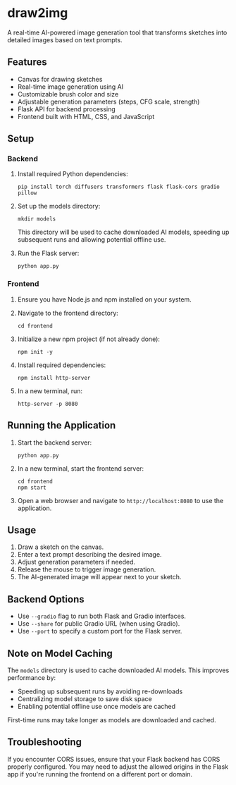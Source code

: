# draw2img

A real-time AI-powered image generation tool that transforms sketches into detailed images based on text prompts.

## Features

- Canvas for drawing sketches
- Real-time image generation using AI
- Customizable brush color and size
- Adjustable generation parameters (steps, CFG scale, strength)
- Flask API for backend processing
- Frontend built with HTML, CSS, and JavaScript

## Setup

### Backend

1. Install required Python dependencies:
   ```
   pip install torch diffusers transformers flask flask-cors gradio pillow
   ```

2. Set up the models directory:
   ```
   mkdir models
   ```
   This directory will be used to cache downloaded AI models, speeding up subsequent runs and allowing potential offline use.

3. Run the Flask server:
   ```
   python app.py
   ```

### Frontend

1. Ensure you have Node.js and npm installed on your system.

2. Navigate to the frontend directory:
   ```
   cd frontend
   ```

3. Initialize a new npm project (if not already done):
   ```
   npm init -y
   ```

4. Install required dependencies:
   ```
   npm install http-server
   ```

5. In a new terminal, run:
   ```
   http-server -p 8080
   ```

## Running the Application

1. Start the backend server:
   ```
   python app.py
   ```

2. In a new terminal, start the frontend server:
   ```
   cd frontend
   npm start
   ```

3. Open a web browser and navigate to `http://localhost:8080` to use the application.

## Usage

1. Draw a sketch on the canvas.
2. Enter a text prompt describing the desired image.
3. Adjust generation parameters if needed.
4. Release the mouse to trigger image generation.
5. The AI-generated image will appear next to your sketch.

## Backend Options

- Use `--gradio` flag to run both Flask and Gradio interfaces.
- Use `--share` for public Gradio URL (when using Gradio).
- Use `--port` to specify a custom port for the Flask server.

## Note on Model Caching

The `models` directory is used to cache downloaded AI models. This improves performance by:
- Speeding up subsequent runs by avoiding re-downloads
- Centralizing model storage to save disk space
- Enabling potential offline use once models are cached

First-time runs may take longer as models are downloaded and cached.

## Troubleshooting

If you encounter CORS issues, ensure that your Flask backend has CORS properly configured. You may need to adjust the allowed origins in the Flask app if you're running the frontend on a different port or domain.
